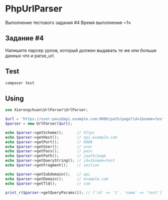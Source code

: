 # PhpUrlParser
Выполнение тестового задания #4
Время выполнения ~1ч

## Задание #4
Напишите парсер урлов, который должен выдавать те же или больше данных что и parse_url.

## Test
```bash
composer test
```

## Using
```php
use Xierongchuan\UrlParser\UrlParser;

$url = 'https://user:pass@api.example.com:8080/path/page?id=1&name=test#section';
$parser = new UrlParser($url);

echo $parser->getScheme();      // https
echo $parser->getHost();        // api.example.com
echo $parser->getPort();        // 8080
echo $parser->getUser();        // user
echo $parser->getPass();        // pass
echo $parser->getPath();        // /path/page
echo $parser->getQueryString(); // id=1&name=test
echo $parser->getFragment();    // section

echo $parser->getSubdomain();   // api
echo $parser->getDomain();      // example.com
echo $parser->getTld();         // com

print_r($parser->getQueryParams()); // ['id' => '1', 'name' => 'test']
```
